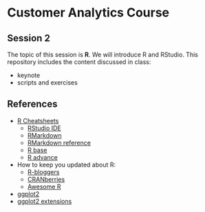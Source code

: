 # Customer Analytics Course

## Session 2

The topic of this session is **R**. We will introduce R and RStudio. This repository includes the content discussed in class:

  - keynote
  - scripts and exercises
  
## References

  - [R Cheatsheets](https://www.rstudio.com/resources/cheatsheets/)
    - [RStudio IDE](https://github.com/rstudio/cheatsheets/raw/master/rstudio-ide.pdf)
    - [RMarkdown](https://github.com/rstudio/cheatsheets/raw/master/rmarkdown-2.0.pdf)
    - [RMarkdown reference](https://www.rstudio.com/wp-content/uploads/2015/03/rmarkdown-reference.pdf)
    - [R base](github.com/rstudio/cheatsheets/raw/master/base-r.pdf)
    - [R advance](https://www.rstudio.com/wp-content/uploads/2016/02/advancedR.pdf)
  - How to keep you updated about R:
    - [R-bloggers](https://www.r-bloggers.com)
    - [CRANberries](http://dirk.eddelbuettel.com/cranberries/)
    - [Awesome R](https://awesome-r.com)
  - [ggplot2](https://ggplot2.tidyverse.org)
  - [ggplot2 extensions](http://www.ggplot2-exts.org)
